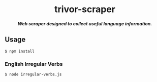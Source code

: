 <h1 align="center">trivor-scraper</h1>

<h5 align="center">Web scraper designed to collect useful language information.</h5>

## Usage

`$ npm install`

### English Irregular Verbs

`$ node irregular-verbs.js`
